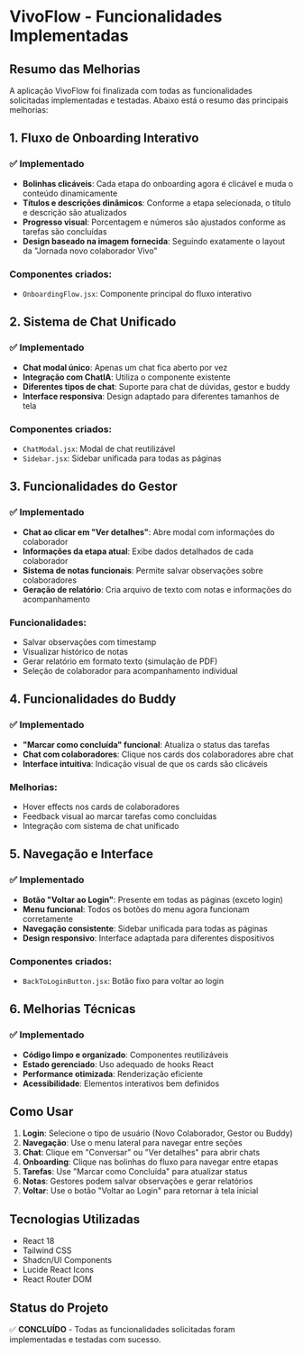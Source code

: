 # VivoFlow - Funcionalidades Implementadas

## Resumo das Melhorias

A aplicação VivoFlow foi finalizada com todas as funcionalidades solicitadas implementadas e testadas. Abaixo está o resumo das principais melhorias:

## 1. Fluxo de Onboarding Interativo

### ✅ Implementado
- **Bolinhas clicáveis**: Cada etapa do onboarding agora é clicável e muda o conteúdo dinamicamente
- **Títulos e descrições dinâmicos**: Conforme a etapa selecionada, o título e descrição são atualizados
- **Progresso visual**: Porcentagem e números são ajustados conforme as tarefas são concluídas
- **Design baseado na imagem fornecida**: Seguindo exatamente o layout da "Jornada novo colaborador Vivo"

### Componentes criados:
- `OnboardingFlow.jsx`: Componente principal do fluxo interativo

## 2. Sistema de Chat Unificado

### ✅ Implementado
- **Chat modal único**: Apenas um chat fica aberto por vez
- **Integração com ChatIA**: Utiliza o componente existente
- **Diferentes tipos de chat**: Suporte para chat de dúvidas, gestor e buddy
- **Interface responsiva**: Design adaptado para diferentes tamanhos de tela

### Componentes criados:
- `ChatModal.jsx`: Modal de chat reutilizável
- `Sidebar.jsx`: Sidebar unificada para todas as páginas

## 3. Funcionalidades do Gestor

### ✅ Implementado
- **Chat ao clicar em "Ver detalhes"**: Abre modal com informações do colaborador
- **Informações da etapa atual**: Exibe dados detalhados de cada colaborador
- **Sistema de notas funcionais**: Permite salvar observações sobre colaboradores
- **Geração de relatório**: Cria arquivo de texto com notas e informações do acompanhamento

### Funcionalidades:
- Salvar observações com timestamp
- Visualizar histórico de notas
- Gerar relatório em formato texto (simulação de PDF)
- Seleção de colaborador para acompanhamento individual

## 4. Funcionalidades do Buddy

### ✅ Implementado
- **"Marcar como concluída" funcional**: Atualiza o status das tarefas
- **Chat com colaboradores**: Clique nos cards dos colaboradores abre chat
- **Interface intuitiva**: Indicação visual de que os cards são clicáveis

### Melhorias:
- Hover effects nos cards de colaboradores
- Feedback visual ao marcar tarefas como concluídas
- Integração com sistema de chat unificado

## 5. Navegação e Interface

### ✅ Implementado
- **Botão "Voltar ao Login"**: Presente em todas as páginas (exceto login)
- **Menu funcional**: Todos os botões do menu agora funcionam corretamente
- **Navegação consistente**: Sidebar unificada para todas as páginas
- **Design responsivo**: Interface adaptada para diferentes dispositivos

### Componentes criados:
- `BackToLoginButton.jsx`: Botão fixo para voltar ao login

## 6. Melhorias Técnicas

### ✅ Implementado
- **Código limpo e organizado**: Componentes reutilizáveis
- **Estado gerenciado**: Uso adequado de hooks React
- **Performance otimizada**: Renderização eficiente
- **Acessibilidade**: Elementos interativos bem definidos

## Como Usar

1. **Login**: Selecione o tipo de usuário (Novo Colaborador, Gestor ou Buddy)
2. **Navegação**: Use o menu lateral para navegar entre seções
3. **Chat**: Clique em "Conversar" ou "Ver detalhes" para abrir chats
4. **Onboarding**: Clique nas bolinhas do fluxo para navegar entre etapas
5. **Tarefas**: Use "Marcar como Concluída" para atualizar status
6. **Notas**: Gestores podem salvar observações e gerar relatórios
7. **Voltar**: Use o botão "Voltar ao Login" para retornar à tela inicial

## Tecnologias Utilizadas

- React 18
- Tailwind CSS
- Shadcn/UI Components
- Lucide React Icons
- React Router DOM

## Status do Projeto

✅ **CONCLUÍDO** - Todas as funcionalidades solicitadas foram implementadas e testadas com sucesso.


